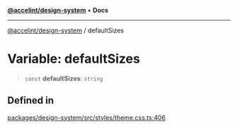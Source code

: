 [**@accelint/design-system**](../README.md) • **Docs**

***

[@accelint/design-system](../README.md) / defaultSizes

# Variable: defaultSizes

> `const` **defaultSizes**: `string`

## Defined in

[packages/design-system/src/styles/theme.css.ts:406](https://github.com/gohypergiant/standard-toolkit/blob/258694cea8ed8bbd956b3cf5da47c2c9debcf127/packages/design-system/src/styles/theme.css.ts#L406)
